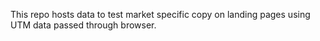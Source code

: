This repo hosts data to test market specific copy on landing pages using UTM data passed through browser.
